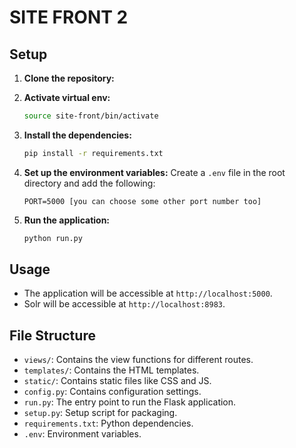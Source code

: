 # SITE FRONT 2

## Setup

1. **Clone the repository:**

2. **Activate virtual env:**
    ```sh
    source site-front/bin/activate
    ```

3. **Install the dependencies:**
    ```sh
    pip install -r requirements.txt
    ```

4. **Set up the environment variables:**
    Create a `.env` file in the root directory and add the following:
    ```env
    PORT=5000 [you can choose some other port number too]
    ```

5. **Run the application:**
    ```sh
    python run.py
    ```

## Usage

- The application will be accessible at `http://localhost:5000`.
- Solr will be accessible at `http://localhost:8983`.

## File Structure

- `views/`: Contains the view functions for different routes.
- `templates/`: Contains the HTML templates.
- `static/`: Contains static files like CSS and JS.
- `config.py`: Contains configuration settings.
- `run.py`: The entry point to run the Flask application.
- `setup.py`: Setup script for packaging.
- `requirements.txt`: Python dependencies.
- `.env`: Environment variables.
